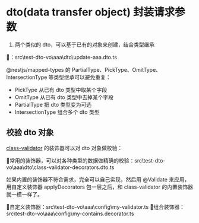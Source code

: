 # dto(data transfer object) 封装请求参数

1. 两个类似的 dto，可以基于已有的对象来创建，结合类型继承

🌰：src\test-dto-vo\aaa\dto\update-aaa.dto.ts

@nestjs/mapped-types 的 PartialType、PickType、OmitType、IntersectionType 等类型继承可以避免重复：

- PickType 从已有 dto 类型中取某个字段
- OmitType 从已有 dto 类型中去掉某个字段
- PartialType 把 dto 类型变为可选
- IntersectionType 组合多个 dto 类型

## 校验 dto 对象

[class-validator](https://link.juejin.cn/?target=https%3A%2F%2Fwww.npmjs.com%2Fpackage%2Fclass-validator%23validation-decorators) 的装饰器可以对 dto 对象做校验：

🌰常用的装饰器，可以对各种类型的数据做精确的校验：src\test-dto-vo\aaa\dto\class-validator-decorators.dto.ts

如果内置的装饰器不符合需求，完全可以自己实现，然后用 @Validate 来应用，用自定义装饰器 applyDecorators 包一层之后，和 class-validator 的内置装饰器就一模一样了。

🌰自定义装饰器：src\test-dto-vo\aaa\config\my-validator.ts
🌰组合装饰器：src\test-dto-vo\aaa\config\my-contains.decorator.ts
